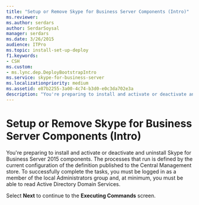 ```yaml
---
title: "Setup or Remove Skype for Business Server Components (Intro)"
ms.reviewer: 
ms.author: serdars
author: SerdarSoysal
manager: serdars
ms.date: 3/26/2015
audience: ITPro
ms.topic: install-set-up-deploy
f1.keywords:
- CSH
ms.custom:
- ms.lync.dep.DeployBootstrapIntro
ms.service: skype-for-business-server
ms.localizationpriority: medium
ms.assetid: e87b2255-3a00-4c74-b3d0-e0c3da702e3a
description: "You're preparing to install and activate or deactivate and uninstall Skype for Business Server 2015 components. The processes that run are defined by the current configuration of the definition published to the Central Management store. To successfully complete the tasks, you must be logged in as a member of the local Administrators group and, at minimum, you must be able to read Active Directory Domain Services."
---
```


# Setup or Remove Skype for Business Server Components (Intro)
 
You're preparing to install and activate or deactivate and uninstall Skype for Business Server 2015 components. The processes that run is defined by the current configuration of the definition published to the Central Management store. To successfully complete the tasks, you must be logged in as a member of the local Administrators group and, at minimum, you must be able to read Active Directory Domain Services.
  
Select **Next** to continue to the **Executing Commands** screen.
  

